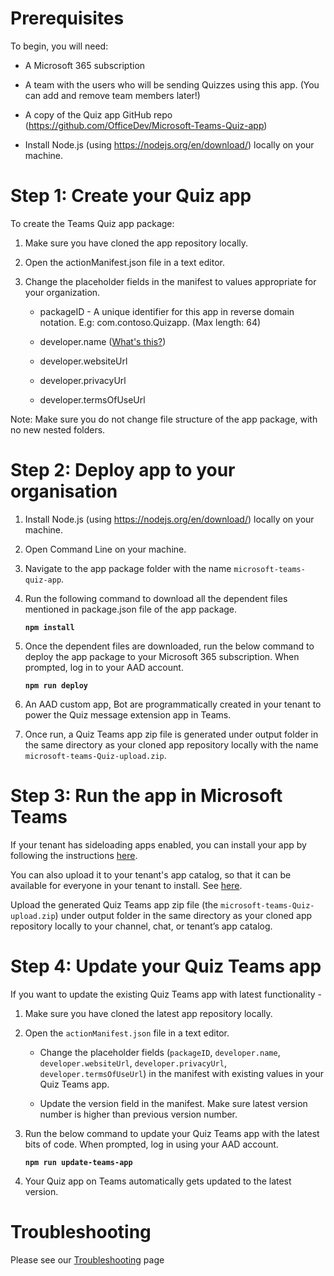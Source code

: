 # Prerequisites

To begin, you will need:

-   A Microsoft 365 subscription

-   A team with the users who will be sending Quizzes using this app. (You can
    add and remove team members later!)

-   A copy of the Quiz app GitHub repo
    (<https://github.com/OfficeDev/Microsoft-Teams-Quiz-app>)

-   Install Node.js (using <https://nodejs.org/en/download/>) locally on your
    machine.

# Step 1: Create your Quiz app

To create the Teams Quiz app package:

1.  Make sure you have cloned the app repository locally.

2.  Open the actionManifest.json file in a text editor.

3.  Change the placeholder fields in the manifest to values appropriate for your
    organization.

    -   packageID - A unique identifier for this app in reverse domain notation.
        E.g: com.contoso.Quizapp. (Max length: 64)

    -   developer.[]()name ([What's
        this?](https://docs.microsoft.com/en-us/microsoftteams/platform/resources/schema/manifest-schema#developer))

    -   developer.websiteUrl

    -   developer.privacyUrl

    -   developer.termsOfUseUrl

Note: Make sure you do not change file structure of the app package, with no new
nested folders.

# Step 2: Deploy app to your organisation

1.  Install Node.js (using <https://nodejs.org/en/download/>) locally on your
    machine.

2.  Open Command Line on your machine.

3.  Navigate to the app package folder with the name `microsoft-teams-quiz-app`.

4.  Run the following command to download all the dependent files mentioned in
    package.json file of the app package.

    **```npm install```**

5.  Once the dependent files are downloaded, run the below command to deploy the
    app package to your Microsoft 365 subscription. When prompted, log in to
    your AAD account.

    **```npm run deploy```**

6.  An AAD custom app, Bot are programmatically created in your tenant to power
    the Quiz message extension app in Teams.

7.  Once run, a Quiz Teams app zip file is generated under output folder in the
    same directory as your cloned app repository locally with the name
    `microsoft-teams-Quiz-upload.zip`.

# Step 3: Run the app in Microsoft Teams

If your tenant has sideloading apps enabled, you can install your app by
following the instructions
[here](https://docs.microsoft.com/en-us/microsoftteams/platform/concepts/apps/apps-upload#load-your-package-into-teams).

You can also upload it to your tenant's app catalog, so that it can be available
for everyone in your tenant to install. See
[here](https://docs.microsoft.com/en-us/microsoftteams/tenant-apps-catalog-teams).

Upload the generated Quiz Teams app zip file (the
`microsoft-teams-Quiz-upload.zip`) under output folder in the same directory as
your cloned app repository locally to your channel, chat, or tenant’s app
catalog.

# Step 4: Update your Quiz Teams app

If you want to update the existing Quiz Teams app with latest functionality -

1.  Make sure you have cloned the latest app repository locally.

2.  Open the `actionManifest.json` file in a text editor.

    -   Change the placeholder fields (`packageID`, `developer.name`,
        `developer.websiteUrl`, `developer.privacyUrl`, `developer.termsOfUseUrl`) in
        the manifest with existing values in your Quiz Teams app.

    -   Update the version field in the manifest. Make sure latest version
        number is higher than previous version number.

3.  Run the below command to update your Quiz Teams app with the latest bits of
    code. When prompted, log in using your AAD account.

    **```npm run update-teams-app```**

4.  Your Quiz app on Teams automatically gets updated to the latest version.

# Troubleshooting

Please see our [Troubleshooting](./Troubleshooting) page